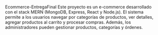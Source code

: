 Ecommerce-EntregaFinal
Este proyecto es un e-commerce desarrollado con el stack MERN (MongoDB, Express, React y Node.js). 
El sistema permite a los usuarios navegar por categorías de productos, ver detalles, agregar productos al carrito y procesar compras. Además, los administradores pueden gestionar productos, categorías y órdenes.

